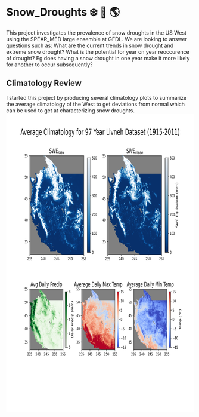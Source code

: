 # Snow_Droughts :snowflake: :cactus: :earth_americas: 

This project investigates the prevalence of snow droughts in the US West using the SPEAR_MED large ensemble at GFDL. We are looking to answer questions such as: What are the current trends in snow drought and extreme snow drought? What is the potential for year on year reoccurence of drought? Eg does having a snow drought in one year make it more likely for another to occur subsequently? 

## Climatology Review

I started this project by producing several climatology plots to summarize the average climatology of the West to get deviations from normal which can be used to get at characterizing snow droughts. 
<img src="docs/assets/century_climatology_avg.png" alt="Snow Drought Climatology Summary" height="800"/>
<!-- ![](docs/assets/century_climatology_avg.png) -->